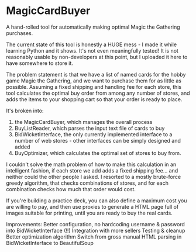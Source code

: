 # MagicCardBuyer
A hand-rolled tool for automatically making optimal Magic the Gathering purchases.

The current state of this tool is honestly a HUGE mess - I made it while learning Python and it shows. It's not even meaningfully tested! It is not reasonably usable by non-developers at this point, but I uploaded it here to have somewhere to store it.

The problem statement is that we have a list of named cards for the hobby game Magic the Gathering, and we want to purchase them for as little as possible. Assuming a fixed shipping and handling fee for each store, this tool calculates the optimal buy order from among any number of stores, and adds the items to your shopping cart so that your order is ready to place.

It's broken into: 

1) the MagicCardBuyer, which manages the overall process
2) BuyListReader, which parses the input text file of cards to buy
3) BidWicketInterface, the only currently implemented interface to a number of web stores - other interfaces can be simply designed and added
4) BuyOptimizer, which calculates the optimal set of stores to buy from.

I couldn't solve the math problem of how to make this calculation in an intelligent fashion, if each store we add adds a fixed shipping fee... and neither could the other people I asked. I resorted to a mostly brute-force greedy algorithm, that checks combinations of stores, and for each combination checks how much that order would cost.

If you're building a practice deck, you can also define a maximum cost you are willing to pay, and then use proxies to generate a HTML page full of images suitable for printing, until you are ready to buy the real cards.

Improvements:
Better configuration, no hardcoding username & password into BidWicketInterface (!!)
Integration with more sellers
Testing & cleanup
Better optimization algorithm
Switch from gross manual HTML parsing in BidWicketInterface to BeautifulSoup